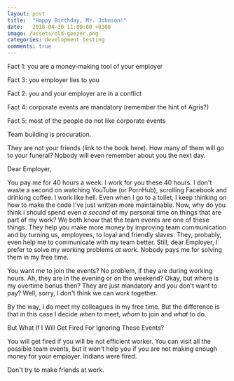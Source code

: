 ```yaml
---
layout: post
title:  "Happy Birthday, Mr. Johnson!"
date:   2018-04-30 11:00:00 +0300
image: /assets/old-geezer.png
categories: development testing
comments: true
---
```


Fact 1: you are a money-making tool of your employer

Fact 3: you employer lies to you

Fact 2: you and your employer are in a conflict

Fact 4: corporate events are mandatory (remember the hint of Agris?)

Fact 5: most of the people do not like corporate events

Team building is procuration.

They are not your friends (link to the book here). How many of them will go to your funeral? Nobody will even remember about you the next day.

Dear Employer,

You pay me for 40 hours a week. I work for you these 40 hours. I don't waste a second on watching YouTube (or PornHub), scrolling Facebook and drinking coffee. I work like hell. Even when I go to a toilet, I keep thinking on how to make the code I've just written more maintainable. Now, why do you think I should spend even _a second_ of my personal time on things that are part of my work? We both know that the team events are one of these things. They help you make more money by improving team communication and by turning us, employees, to loyal and friendly slaves. They, probably, even help me to communicate with my team better. Still, dear Employer, I prefer to solve my working problems _at work_. Nobody pays me for solving them in my free time.

You want me to join the events? No problem, if they are during working hours. Ah, they are in the evening or on the weekend? Okay, but where is my overtime bonus then? They are just mandatory and you don't want to pay? Well, sorry, I don't think we can work together.

By the way, I do meet my colleagues in my free time. But the difference is that in this case I decide _when_ to meet, _whom_ to join and _what_ to do.

But What If I Will Get Fired For Ignoring These Events?

You will get fired if you will be not efficient worker. You can visit all the possible team events, but it won't help you if you are not making enough money for your employer. Indians were fired.

Don't try to make friends at work.
